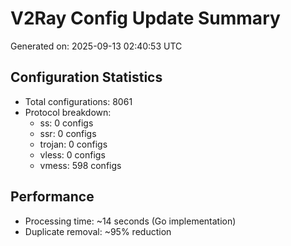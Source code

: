 # V2Ray Config Update Summary
Generated on: 2025-09-13 02:40:53 UTC

## Configuration Statistics
- Total configurations: 8061
- Protocol breakdown:
  - ss: 0 configs
  - ssr: 0 configs
  - trojan: 0 configs
  - vless: 0 configs
  - vmess: 598 configs

## Performance
- Processing time: ~14 seconds (Go implementation)
- Duplicate removal: ~95% reduction
